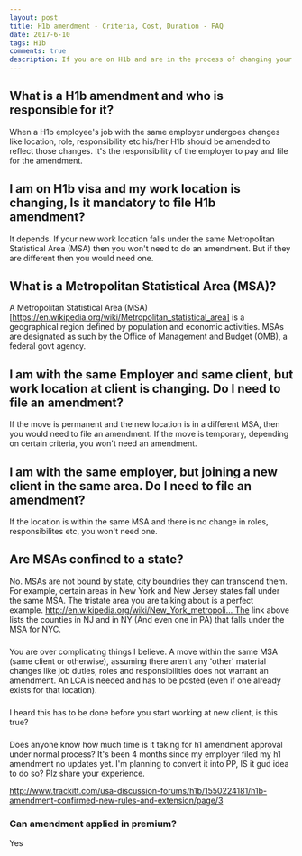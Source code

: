 ```yaml
---
layout: post
title: H1b amendment - Criteria, Cost, Duration - FAQ
date: 2017-6-10
tags: H1b
comments: true
description: If you are on H1b and are in the process of changing your job location you may need a H1b visa  amendment. Find out if you need one.
---
```


## What is a H1b amendment and who is responsible for it?

When a H1b employee's job with the same employer undergoes changes like location, role, responsibility etc his/her H1b should be amended to reflect those changes. It's the responsibility of the employer to pay and file for the amendment.

## I am on H1b visa and my work location is changing, Is it mandatory to file H1b amendment?
It depends. If your new work location falls under the same Metropolitan Statistical Area (MSA) then you won't need to do an amendment. But if they are different then you would need one. 

## What is a Metropolitan Statistical Area (MSA)?
A Metropolitan Statistical Area (MSA)[https://en.wikipedia.org/wiki/Metropolitan_statistical_area] is a geographical region defined by population and economic activities. MSAs are designated as such by the Office of Management and Budget (OMB), a federal govt agency.

## I am with the same Employer and same client, but work location at client is changing. Do I need to file an amendment?
If the move is permanent and the new location is in a different MSA, then you would need to file an amendment. If the move is temporary,
depending on certain criteria, you won't need an amendment.

## I am with the same employer, but joining a new client in the same area. Do I need to file an amendment?
If the location is within the same MSA and there is no change in roles, responsibilites etc, you won't need one.

## Are MSAs confined to a state?
No. MSAs are not bound by state, city boundries they can transcend them. For example, certain areas in New York and New Jersey states fall under the same MSA. The tristate area you are talking about is a perfect example. http://en.wikipedia.org/wiki/New_York_metropoli... The link above lists the counties in NJ and in NY (And even one in PA) that falls under the MSA for NYC.

###
You are over complicating things I believe. A move within the same MSA (same client or otherwise), assuming there aren't any 'other' material changes like job duties, roles and responsibilities does not warrant an amendment. An LCA is needed and has to be posted (even if one already exists for that location). 

###
I heard this has to be done before you start working at new client, is this true? 

###
Does anyone know how much time is it taking for h1 amendment approval under normal process? It's been 4 months since my employer filed my h1 amendment no updates yet. I'm planning to convert it into PP, IS it gud idea to do so? Plz share your experience.

http://www.trackitt.com/usa-discussion-forums/h1b/1550224181/h1b-amendment-confirmed-new-rules-and-extension/page/3


### Can amendment applied in premium?
Yes

